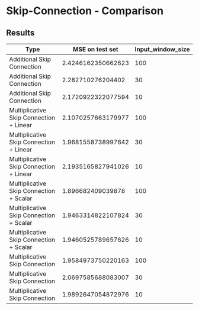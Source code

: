 # Skip-Connection - Comparison

## Results

| **Type**                                | **MSE on test set** | **Input_window_size** |
|-----------------------------------------|-----------------------|-----------------------|
| Additional Skip Connection              |  2.4246162350662623   | 100                   |
| Additional Skip Connection              | 2.282710276204402     | 30                    |
| Additional Skip Connection              | 2.1720922322077594    | 10                    |
| Multiplicative Skip Connection + Linear | 2.1070257663179977    | 100                   |
| Multiplicative Skip Connection + Linear | 1.9681558738997642    | 30                    |
| Multiplicative Skip Connection + Linear | 2.1935165827941026    | 10                    |
| Multiplicative Skip Connection + Scalar | 1.896682409039878     | 100                   |
| Multiplicative Skip Connection + Scalar | 1.9463314822107824    | 30                    |
| Multiplicative Skip Connection + Scalar | 1.9460525789657626    | 10                    |
| Multiplicative Skip Connection          | 1.9584973750220163    | 100                   |
| Multiplicative Skip Connection          | 2.0697585688083007    | 30                    |
| Multiplicative Skip Connection          | 1.9892647054872976    | 10                    |
